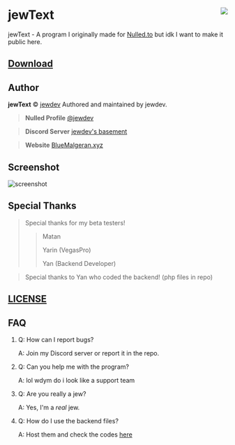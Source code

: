 # jewText <img src="https://i.imgur.com/W2QSZeG.gif" align="right">

jewText - A program I originally made for [Nulled.to](https://nulled.to) but idk I want to make it public here.

## [Download](https://github.com/BlueMalgeran/jewText/releases/latest)

## Author

**jewText** © [jewdev](https://github.com/BlueMalgeran) Authored and maintained by jewdev.

> **Nulled Profile** [@jewdev](https://www.nulled.to/user/1880782-)

> **Discord Server** [jewdev's basement](https://discord.gg/VkDnTQP)

> **Website** [BlueMalgeran.xyz](https://bluemalgeran.xyz)

## Screenshot
![screenshot](https://i.imgur.com/P1CK8Be.png)

## Special Thanks
> Special thanks for my beta testers!
> > Matan
> > 
> > Yarin (VegasPro)
> > 
> > Yan (Backend Developer)

> Special thanks to Yan who coded the backend! (php files in repo)

## [LICENSE](https://github.com/BlueMalgeran/jewText/blob/master/LICENSE)

## FAQ
1. Q: How can I report bugs?
   
   A: Join my Discord server or report it in the repo.
   
2. Q: Can you help me with the program?

   A: lol wdym do i look like a support team
   
3. Q: Are you really a jew?

   A: Yes, I'm a *real* jew.

4. Q: How do I use the backend files?

   A: Host them and check the codes [here](https://github.com/BlueMalgeran/jewText/commit/d3f5fc67e092749ad84aa247a37d12e626e295d8)
